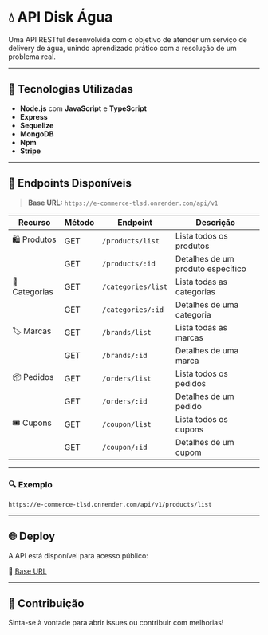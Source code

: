 # 💧 API Disk Água

Uma API RESTful desenvolvida com o objetivo de atender um serviço de delivery de água, unindo aprendizado prático com a resolução de um problema real.

---

## 🚀 Tecnologias Utilizadas

- **Node.js** com **JavaScript** e **TypeScript**
- **Express**
- **Sequelize**
- **MongoDB**
- **Npm**
- **Stripe**

---

## 📌 Endpoints Disponíveis

> **Base URL:** `https://e-commerce-tlsd.onrender.com/api/v1`

| Recurso       | Método | Endpoint           | Descrição                         |
| ------------- | ------ | ------------------ | --------------------------------- |
| 🛍️ Produtos   | GET    | `/products/list`   | Lista todos os produtos           |
|               | GET    | `/products/:id`    | Detalhes de um produto específico |
| 📂 Categorias | GET    | `/categories/list` | Lista todas as categorias         |
|               | GET    | `/categories/:id`  | Detalhes de uma categoria         |
| 🏷️ Marcas     | GET    | `/brands/list`     | Lista todas as marcas             |
|               | GET    | `/brands/:id`      | Detalhes de uma marca             |
| 📦 Pedidos    | GET    | `/orders/list`     | Lista todos os pedidos            |
|               | GET    | `/orders/:id`      | Detalhes de um pedido             |
| 🎟️ Cupons     | GET    | `/coupon/list`     | Lista todos os cupons             |
|               | GET    | `/coupon/:id`      | Detalhes de um cupom              |

---

### 🔍 Exemplo

```
https://e-commerce-tlsd.onrender.com/api/v1/products/list
```

---

## 🌐 Deploy

A API está disponível para acesso público:

🔗 [Base URL](https://e-commerce-tlsd.onrender.com/api/v1)

---

## 🤝 Contribuição

Sinta-se à vontade para abrir issues ou contribuir com melhorias!
